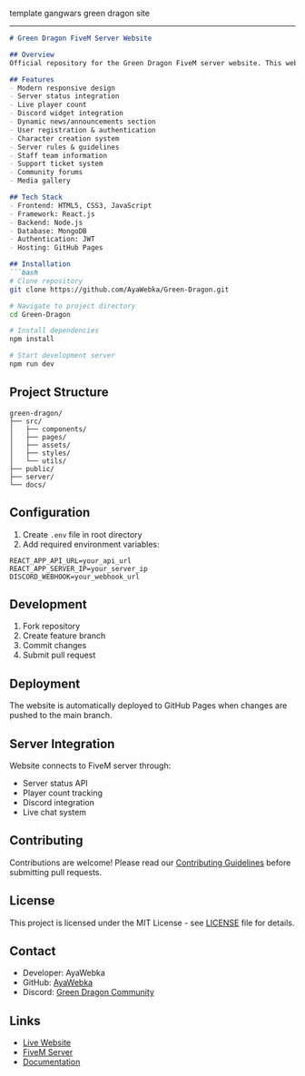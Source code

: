 template gangwars green dragon site
****




```markdown
# Green Dragon FiveM Server Website

## Overview
Official repository for the Green Dragon FiveM server website. This website serves as the main hub for our roleplay community, providing information about the server, rules, features and ways to connect.

## Features
- Modern responsive design
- Server status integration
- Live player count
- Discord widget integration
- Dynamic news/announcements section
- User registration & authentication
- Character creation system
- Server rules & guidelines
- Staff team information
- Support ticket system
- Community forums
- Media gallery

## Tech Stack
- Frontend: HTML5, CSS3, JavaScript
- Framework: React.js
- Backend: Node.js
- Database: MongoDB
- Authentication: JWT
- Hosting: GitHub Pages

## Installation
```bash
# Clone repository
git clone https://github.com/AyaWebka/Green-Dragon.git

# Navigate to project directory
cd Green-Dragon

# Install dependencies
npm install

# Start development server
npm run dev
```

## Project Structure
```
green-dragon/
├── src/
│   ├── components/
│   ├── pages/
│   ├── assets/
│   ├── styles/
│   └── utils/
├── public/
├── server/
└── docs/
```

## Configuration
1. Create `.env` file in root directory
2. Add required environment variables:
```env
REACT_APP_API_URL=your_api_url
REACT_APP_SERVER_IP=your_server_ip
DISCORD_WEBHOOK=your_webhook_url
```

## Development
1. Fork repository
2. Create feature branch
3. Commit changes
4. Submit pull request

## Deployment
The website is automatically deployed to GitHub Pages when changes are pushed to the main branch.

## Server Integration
Website connects to FiveM server through:
- Server status API
- Player count tracking
- Discord integration
- Live chat system

## Contributing
Contributions are welcome! Please read our [Contributing Guidelines](CONTRIBUTING.md) before submitting pull requests.

## License
This project is licensed under the MIT License - see [LICENSE](LICENSE) file for details.

## Contact
- Developer: AyaWebka
- GitHub: [AyaWebka](https://github.com/AyaWebka)
- Discord: [Green Dragon Community](https://discord.gg/greendragon)

## Links
- [Live Website](https://greendragon.com)
- [FiveM Server](fivem://connect/ip:port)
- [Documentation](https://docs.greendragon.com)
```
